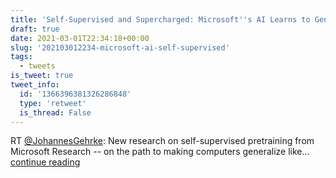 ```yaml
---
title: 'Self-Supervised and Supercharged: Microsoft''s AI Learns to Generalize'
draft: true
date: 2021-03-01T22:34:18+00:00
slug: '202103012234-microsoft-ai-self-supervised'
tags:
  - tweets
is_tweet: true
tweet_info:
  id: '1366396381326286848'
  type: 'retweet'
  is_thread: False
---
```




RT [@JohannesGehrke](https://x.com/JohannesGehrke): New research on self-supervised pretraining from Microsoft Research -- on the path to making computers generalize like… [continue reading](https://x.com/sytelus/status/1366396381326286848)
